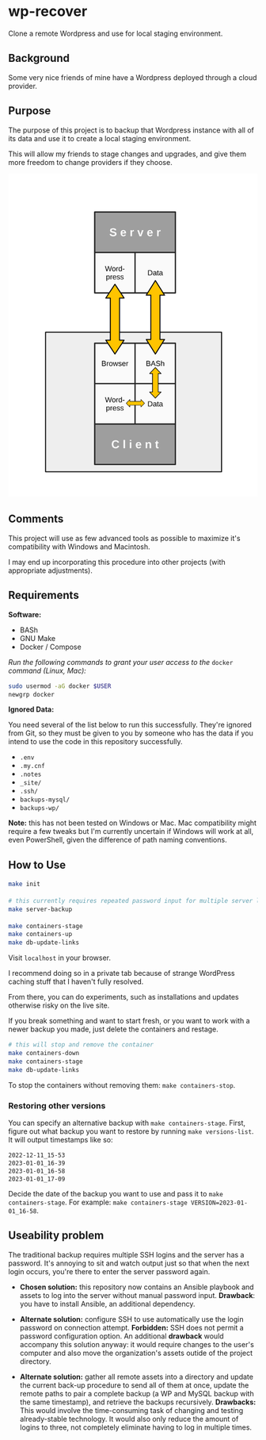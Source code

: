 # wp-recover

Clone a remote Wordpress and use for local staging environment.

## Background

Some very nice friends of mine have a Wordpress deployed through a cloud provider.

## Purpose

The purpose of this project is to backup that Wordpress instance with all of its data and use it to create a local staging environment.

This will allow my friends to stage changes and upgrades, and give them more freedom to change providers if they choose.

![General diagram of functionality](./docs/diagram/diagram.svg)

## Comments

This project will use as few advanced tools as possible to maximize it's compatibility with Windows and Macintosh.

I may end up incorporating this procedure into other projects (with appropriate adjustments).

## Requirements

**Software:**

- BASh
- GNU Make
- Docker / Compose

*Run the following commands to grant your user access to the* `docker` *command (Linux, Mac):*

```bash
sudo usermod -aG docker $USER
newgrp docker
```

**Ignored Data:**

You need several of the list below to run this successfully. They're ignored from Git, so they must be given to you by someone who has the data if you intend to use the code in this repository successfully.

- `.env`
- `.my.cnf`
- `.notes`
- `_site/`
- `.ssh/`
- `backups-mysql/`
- `backups-wp/`

**Note:** this has not been tested on Windows or Mac. Mac compatibility might require a few tweaks but I'm currently uncertain if Windows will work at all, even PowerShell, given the difference of path naming conventions.

## How to Use

```bash
make init

# this currently requires repeated password input for multiple server logins -- working on it
make server-backup

make containers-stage
make containers-up
make db-update-links
```

Visit `localhost` in your browser.

I recommend doing so in a private tab because of strange WordPress caching stuff that I haven't fully resolved.

From there, you can do experiments, such as installations and updates otherwise risky on the live site.

If you break something and want to start fresh, or you want to work with a newer backup you made, just delete the containers and restage.

```bash
# this will stop and remove the container
make containers-down
make containers-stage
make db-update-links
```

To stop the containers without removing them: `make containers-stop`.

### Restoring other versions

You can specify an alternative backup with `make containers-stage`. First, figure out what backup you want to restore by running `make versions-list`. It will output timestamps like so:

```
2022-12-11_15-53
2023-01-01_16-39
2023-01-01_16-58
2023-01-01_17-09
```

Decide the date of the backup you want to use and pass it to `make containers-stage`. For example: `make containers-stage VERSION=2023-01-01_16-58`.

## Useability problem

The traditional backup requires multiple SSH logins and the server has a password. It's annoying to sit and watch output just so that when the next login occurs, you're there to enter the server password again.

- **Chosen solution:** this repository now contains an Ansible playbook and assets to log into the server without manual password input. **Drawback**: you have to install Ansible, an additional dependency.

- **Alternate solution:** configure SSH to use automatically use the login password on connection attempt. **Forbidden:** SSH does not permit a password configuration option. An additional **drawback** would accompany this solution anyway: it would require changes to the user's computer and also move the organization's assets outide of the project directory.

- **Alternate solution:** gather all remote assets into a directory and update the current back-up procedure to send all of them at once, update the remote paths to pair a complete backup (a WP and MySQL backup with the same timestamp), and retrieve the backups recursively. **Drawbacks:** This would involve the time-consuming task of changing and testing already-stable technology. It would also only reduce the amount of logins to three, not completely eliminate having to log in multiple times.
